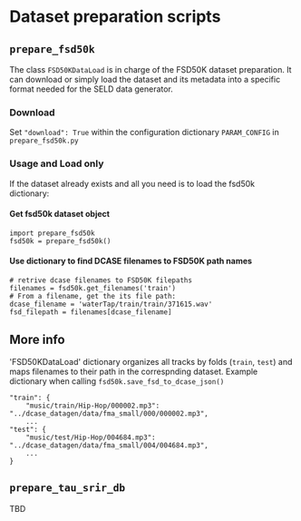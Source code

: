 # Dataset preparation scripts

## `prepare_fsd50k`

The class `FSD50KDataLoad` is in charge of the FSD50K dataset preparation. It can download or simply load the dataset and its metadata into a specific format needed for the SELD data generator.

### Download
Set `"download": True` within the configuration dictionary `PARAM_CONFIG` in `prepare_fsd50k.py`

### Usage and Load only

If the dataset already exists and all you need is to load the fsd50k dictionary:

#### Get fsd50k dataset object
```
import prepare_fsd50k
fsd50k = prepare_fsd50k()
```

#### Use dictionary to find DCASE filenames to FSD50K path names
```
# retrive dcase filenames to FSD50K filepaths
filenames = fsd50k.get_filenames('train')
# From a filename, get the its file path:
dcase_filename = 'waterTap/train/train/371615.wav'
fsd_filepath = filenames[dcase_filename]
```

## More info

'FSD50KDataLoad' dictionary organizes all tracks by folds (`train`, `test`) and maps filenames to their path in the correspnding dataset. Example dictionary when calling `fsd50k.save_fsd_to_dcase_json()`

```
"train": {
    "music/train/Hip-Hop/000002.mp3": "../dcase_datagen/data/fma_small/000/000002.mp3",
    ...
"test": {
    "music/test/Hip-Hop/004684.mp3": "../dcase_datagen/data/fma_small/004/004684.mp3",
    ...
}
```

## `prepare_tau_srir_db`

TBD